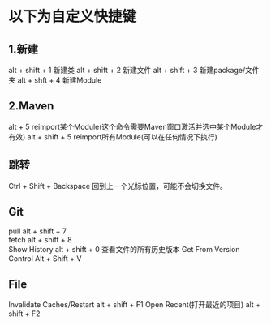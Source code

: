 # 以下为自定义快捷键

## 1.新建
alt + shift + 1     新建类
alt + shift + 2     新建文件
alt + shift + 3     新建package/文件夹
alt + shft + 4      新建Module

## 2.Maven
alt + 5             reimport某个Module(这个命令需要Maven窗口激活并选中某个Module才有效)
alt + shift + 5     reimport所有Module(可以在任何情况下执行)

## 跳转
Ctrl  + Shift + Backspace           回到上一个光标位置，可能不会切换文件。

## Git
pull                        alt + shift + 7     
fetch                       alt + shift + 8     
Show History                alt + shift + 0     查看文件的所有历史版本
Get From Version Control    Alt + Shift + V 

## File
Invalidate Caches/Restart       alt + shift + F1
Open Recent(打开最近的项目)        alt + shift + F2